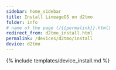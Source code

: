 ```yaml
---
sidebar: home_sidebar
title: Install LineageOS on d2tmo
folder: info
# name of the page (/{{permalink}}.html)
redirect_from: d2tmo_install.html
permalink: /devices/d2tmo/install
device: d2tmo
---
```

{% include templates/device_install.md %}
